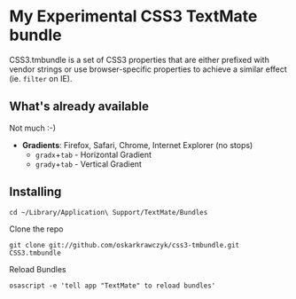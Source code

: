 
My Experimental CSS3 TextMate bundle
====================================

CSS3.tmbundle is a set of CSS3 properties that are either prefixed with vendor strings or use browser-specific properties to achieve a similar effect (ie. `filter` on IE).

What's already available
------------------------

Not much :-)

- **Gradients**: Firefox, Safari, Chrome, Internet Explorer (no stops)
  - `gradx`+`tab` - Horizontal Gradient
  - `grady`+`tab` - Vertical Gradient

Installing
----------

    cd ~/Library/Application\ Support/TextMate/Bundles

Clone the repo

    git clone git://github.com/oskarkrawczyk/css3-tmbundle.git CSS3.tmbundle

Reload Bundles

    osascript -e 'tell app "TextMate" to reload bundles'
